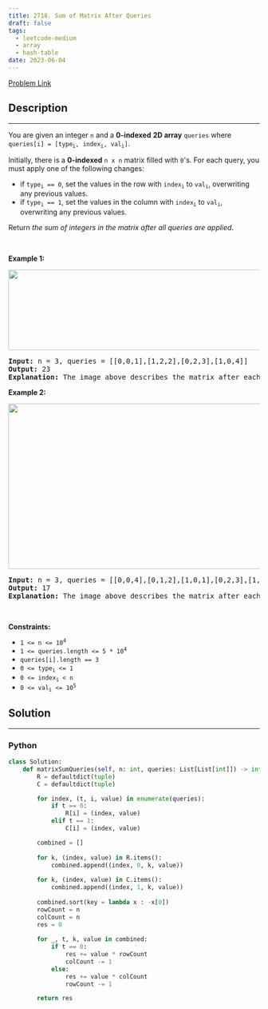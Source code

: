 ```yaml
---
title: 2718. Sum of Matrix After Queries
draft: false
tags: 
  - leetcode-medium
  - array
  - hash-table
date: 2023-06-04
---
```


[Problem Link](https://leetcode.com/problems/sum-of-matrix-after-queries/)

## Description

---
<p>You are given an integer <code>n</code> and a <strong>0-indexed</strong>&nbsp;<strong>2D array</strong> <code>queries</code> where <code>queries[i] = [type<sub>i</sub>, index<sub>i</sub>, val<sub>i</sub>]</code>.</p>

<p>Initially, there is a <strong>0-indexed</strong> <code>n x n</code> matrix filled with <code>0</code>&#39;s. For each query, you must apply one of the following changes:</p>

<ul>
	<li>if <code>type<sub>i</sub> == 0</code>, set the values in the row with <code>index<sub>i</sub></code> to <code>val<sub>i</sub></code>, overwriting any previous values.</li>
	<li>if <code>type<sub>i</sub> == 1</code>, set the values in the column with <code>index<sub>i</sub></code> to <code>val<sub>i</sub></code>, overwriting any previous values.</li>
</ul>

<p>Return <em>the sum of integers in the matrix after all queries are applied</em>.</p>

<p>&nbsp;</p>
<p><strong class="example">Example 1:</strong></p>
<img alt="" src="https://assets.leetcode.com/uploads/2023/05/11/exm1.png" style="width: 681px; height: 161px;" />
<pre>
<strong>Input:</strong> n = 3, queries = [[0,0,1],[1,2,2],[0,2,3],[1,0,4]]
<strong>Output:</strong> 23
<strong>Explanation:</strong> The image above describes the matrix after each query. The sum of the matrix after all queries are applied is 23. 
</pre>

<p><strong class="example">Example 2:</strong></p>
<img alt="" src="https://assets.leetcode.com/uploads/2023/05/11/exm2.png" style="width: 681px; height: 331px;" />
<pre>
<strong>Input:</strong> n = 3, queries = [[0,0,4],[0,1,2],[1,0,1],[0,2,3],[1,2,1]]
<strong>Output:</strong> 17
<strong>Explanation:</strong> The image above describes the matrix after each query. The sum of the matrix after all queries are applied is 17.
</pre>

<p>&nbsp;</p>
<p><strong>Constraints:</strong></p>

<ul>
	<li><code>1 &lt;= n &lt;= 10<sup>4</sup></code></li>
	<li><code>1 &lt;= queries.length &lt;= 5 * 10<sup>4</sup></code></li>
	<li><code>queries[i].length == 3</code></li>
	<li><code>0 &lt;= type<sub>i</sub> &lt;= 1</code></li>
	<li><code>0 &lt;= index<sub>i</sub>&nbsp;&lt; n</code></li>
	<li><code>0 &lt;= val<sub>i</sub> &lt;= 10<sup>5</sup></code></li>
</ul>


## Solution

---
### Python
``` py title='sum-of-matrix-after-queries'
class Solution:
    def matrixSumQueries(self, n: int, queries: List[List[int]]) -> int:
        R = defaultdict(tuple)
        C = defaultdict(tuple)

        for index, (t, i, value) in enumerate(queries):
            if t == 0:
                R[i] = (index, value)
            elif t == 1:
                C[i] = (index, value)

        combined = []
        
        for k, (index, value) in R.items():
            combined.append((index, 0, k, value))
                
        for k, (index, value) in C.items():
            combined.append((index, 1, k, value))
            
        combined.sort(key = lambda x : -x[0])
        rowCount = n
        colCount = n
        res = 0
        
        for _, t, k, value in combined:
            if t == 0:
                res += value * rowCount
                colCount -= 1
            else:
                res += value * colCount
                rowCount -= 1

        return res
```

